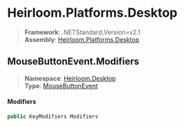 # Heirloom.Platforms.Desktop

> **Framework**: .NETStandard,Version=v2.1  
> **Assembly**: [Heirloom.Platforms.Desktop][0]  

## MouseButtonEvent.Modifiers

> **Namespace**: [Heirloom.Desktop][0]  
> **Type**: [MouseButtonEvent][1]  

#### Modifiers

```cs
public KeyModifiers Modifiers
```

[0]: ../../../Heirloom.Platforms.Desktop.md
[1]: ../MouseButtonEvent.md
